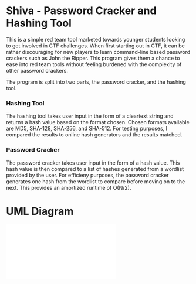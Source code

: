 # Shiva - Password Cracker and Hashing Tool
This is a simple red team tool marketed towards younger students looking to get involved in CTF challenges. When first starting out in CTF, it can be rather discouraging for new players to learn command-line based password crackers such as John the Ripper. This program gives them a chance to ease into red team tools without feeling burdened with the complexity of other password crackers.

The program is split into two parts, the password cracker, and the hashing tool.

### Hashing Tool
The hashing tool takes user input in the form of a cleartext string and returns a hash value based on the format chosen. Chosen formats available are MD5, SHA-128, SHA-256, and SHA-512. For testing purposes, I compared the results to online hash generators and the results matched.

### Password Cracker
The password cracker takes user input in the form of a hash value. This hash value is then compared to a list of hashes generated from a wordlist provided by the user. For efficieny purposes, the password cracker generates one hash from the wordlist to compare before moving on to the next. This provides an amortized runtime of O(N/2).

# UML Diagram
![Screenshot](Shiva%20UML%20Diagram.pdf)


